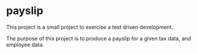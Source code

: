 # payslip

This project is a small project to exercise a test driven development.

The purpose of this project is to produce a payslip for a given tax data, and employee data.

